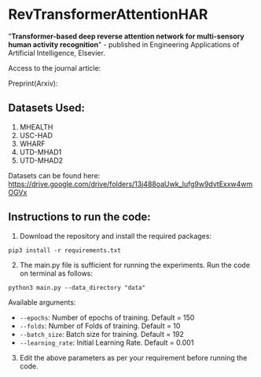 # RevTransformerAttentionHAR
"**Transformer-based deep reverse attention network for multi-sensory human activity recognition**" - published in Engineering Applications of Artificial Intelligence, Elsevier.

Access to the journal article:

Preprint(Arxiv): 

## Datasets Used:
1. MHEALTH
2. USC-HAD
3. WHARF
4. UTD-MHAD1
5. UTD-MHAD2

Datasets can be found here: https://drive.google.com/drive/folders/13j488oaUwk_lufg9w9dvtExxw4wmOGVx 

## Instructions to run the code:

1. Download the repository and install the required packages:
```
pip3 install -r requirements.txt
```
2. The main.py file is sufficient for running the experiments. Run the code on terminal as follows:
```
python3 main.py --data_directory "data"
```
Available arguments:
- `--epochs`: Number of epochs of training. Default = 150
- `--folds`: Number of Folds of training. Default = 10
- `--batch_size`: Batch size for training. Default = 192
- `--learning_rate`: Initial Learning Rate. Default = 0.001
3. Edit the above parameters as per your requirement before running the code.
